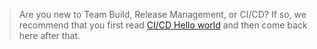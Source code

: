 > Are you new to Team Build, Release Management, or CI/CD? If so, we recommend that you first read [CI/CD Hello world](../actions/ci-cd-part-1.md) and then come back here after that.
